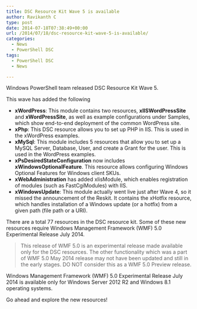```yaml
---
title: DSC Resource Kit Wave 5 is available
author: Ravikanth C
type: post
date: 2014-07-18T07:38:49+00:00
url: /2014/07/18/dsc-resource-kit-wave-5-is-available/
categories:
  - News
  - PowerShell DSC
tags:
  - PowerShell DSC
  - News

---
```

Windows PowerShell team released DSC Resource Kit Wave 5.

This wave has added the following

- **xWordPress**: This module contains two resources, **xIISWordPressSite** and **xWordPressSite**, as well as example configurations under Samples, which show end-to-end deployment of the common WordPress site.
- **xPhp**: This DSC resource allows you to set up PHP in IIS. This is used in the xWordPress examples.
- **xMySql**: This module includes 5 resources that allow you to set up a MySQL Server, Database, User, and create a Grant for the user. This is used in the WordPress examples.
- **xPsDesiredStateConfiguration** now includes **xWindowsOptionalFeature**. This resource allows configuring Windows Optional Features for Windows client SKUs.
- **xWebAdministration** has added xIisModule, which enables registration of modules (such as FastCgiModules) with IIS.
- **xWindowsUpdate**: This module actually went live just after Wave 4, so it missed the announcement of the Reskit. It contains the xHotfix resource, which handles installation of a Windows update (or a hotfix) from a given path (file path or a URI).

There are a total 77 resources in the DSC resource kit. Some of these new resources require Windows Management Framework (WMF) 5.0 Experimental Release July 2014.

> This release of WMF 5.0 is an experimental release made available only for the DSC resources. The other functionality which was a part of WMF 5.0 May 2014 release may not have been updated and still in the early stages. DO NOT consider this as a WMF 5.0 Preview release.

Windows Management Framework (WMF) 5.0 Experimental Release July 2014 is available only for Windows Server 2012 R2 and Windows 8.1 operating systems.

Go ahead and explore the new resources! 

